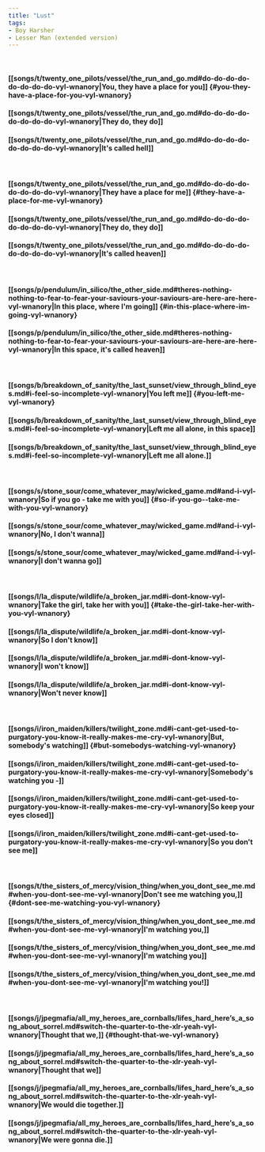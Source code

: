 ```yaml
---
title: "Lust"
tags:
- Boy Harsher
- Lesser Man (extended version)
---
```

&nbsp;
#### [[songs/t/twenty_one_pilots/vessel/the_run_and_go.md#do-do-do-do-do-do-do-do-vyl-wnanory|You, they have a place for you]] {#you-they-have-a-place-for-you-vyl-wnanory}
#### [[songs/t/twenty_one_pilots/vessel/the_run_and_go.md#do-do-do-do-do-do-do-do-vyl-wnanory|They do, they do]]
#### [[songs/t/twenty_one_pilots/vessel/the_run_and_go.md#do-do-do-do-do-do-do-do-vyl-wnanory|It's called hell]]
&nbsp;
#### [[songs/t/twenty_one_pilots/vessel/the_run_and_go.md#do-do-do-do-do-do-do-do-vyl-wnanory|They have a place for me]] {#they-have-a-place-for-me-vyl-wnanory}
#### [[songs/t/twenty_one_pilots/vessel/the_run_and_go.md#do-do-do-do-do-do-do-do-vyl-wnanory|They do, they do]]
#### [[songs/t/twenty_one_pilots/vessel/the_run_and_go.md#do-do-do-do-do-do-do-do-vyl-wnanory|It's called heaven]]
&nbsp;
#### [[songs/p/pendulum/in_silico/the_other_side.md#theres-nothing-nothing-to-fear-to-fear-your-saviours-your-saviours-are-here-are-here-vyl-wnanory|In this place, where I'm going]] {#in-this-place-where-im-going-vyl-wnanory}
#### [[songs/p/pendulum/in_silico/the_other_side.md#theres-nothing-nothing-to-fear-to-fear-your-saviours-your-saviours-are-here-are-here-vyl-wnanory|In this space, it's called heaven]]
&nbsp;
#### [[songs/b/breakdown_of_sanity/the_last_sunset/view_through_blind_eyes.md#i-feel-so-incomplete-vyl-wnanory|You left me]] {#you-left-me-vyl-wnanory}
#### [[songs/b/breakdown_of_sanity/the_last_sunset/view_through_blind_eyes.md#i-feel-so-incomplete-vyl-wnanory|Left me all alone, in this space]]
#### [[songs/b/breakdown_of_sanity/the_last_sunset/view_through_blind_eyes.md#i-feel-so-incomplete-vyl-wnanory|Left me all alone.]]
&nbsp;
#### [[songs/s/stone_sour/come_whatever_may/wicked_game.md#and-i-vyl-wnanory|So if you go - take me with you]] {#so-if-you-go--take-me-with-you-vyl-wnanory}
#### [[songs/s/stone_sour/come_whatever_may/wicked_game.md#and-i-vyl-wnanory|No, I don't wanna]]
#### [[songs/s/stone_sour/come_whatever_may/wicked_game.md#and-i-vyl-wnanory|I don't wanna go]]
&nbsp;
#### [[songs/l/la_dispute/wildlife/a_broken_jar.md#i-dont-know-vyl-wnanory|Take the girl, take her with you]] {#take-the-girl-take-her-with-you-vyl-wnanory}
#### [[songs/l/la_dispute/wildlife/a_broken_jar.md#i-dont-know-vyl-wnanory|So I don't know]]
#### [[songs/l/la_dispute/wildlife/a_broken_jar.md#i-dont-know-vyl-wnanory|I won't know]]
#### [[songs/l/la_dispute/wildlife/a_broken_jar.md#i-dont-know-vyl-wnanory|Won't never know]]
&nbsp;
#### [[songs/i/iron_maiden/killers/twilight_zone.md#i-cant-get-used-to-purgatory-you-know-it-really-makes-me-cry-vyl-wnanory|But, somebody's watching]] {#but-somebodys-watching-vyl-wnanory}
#### [[songs/i/iron_maiden/killers/twilight_zone.md#i-cant-get-used-to-purgatory-you-know-it-really-makes-me-cry-vyl-wnanory|Somebody's watching you -]]
#### [[songs/i/iron_maiden/killers/twilight_zone.md#i-cant-get-used-to-purgatory-you-know-it-really-makes-me-cry-vyl-wnanory|So keep your eyes closed]]
#### [[songs/i/iron_maiden/killers/twilight_zone.md#i-cant-get-used-to-purgatory-you-know-it-really-makes-me-cry-vyl-wnanory|So you don't see me]]
&nbsp;
#### [[songs/t/the_sisters_of_mercy/vision_thing/when_you_dont_see_me.md#when-you-dont-see-me-vyl-wnanory|Don't see me watching you,]] {#dont-see-me-watching-you-vyl-wnanory}
#### [[songs/t/the_sisters_of_mercy/vision_thing/when_you_dont_see_me.md#when-you-dont-see-me-vyl-wnanory|I'm watching you,]]
#### [[songs/t/the_sisters_of_mercy/vision_thing/when_you_dont_see_me.md#when-you-dont-see-me-vyl-wnanory|I'm watching you]]
#### [[songs/t/the_sisters_of_mercy/vision_thing/when_you_dont_see_me.md#when-you-dont-see-me-vyl-wnanory|I'm watching you!]]
&nbsp;
#### [[songs/j/jpegmafia/all_my_heroes_are_cornballs/lifes_hard_here’s_a_song_about_sorrel.md#switch-the-quarter-to-the-xlr-yeah-vyl-wnanory|Thought that we,]] {#thought-that-we-vyl-wnanory}
#### [[songs/j/jpegmafia/all_my_heroes_are_cornballs/lifes_hard_here’s_a_song_about_sorrel.md#switch-the-quarter-to-the-xlr-yeah-vyl-wnanory|Thought that we]]
#### [[songs/j/jpegmafia/all_my_heroes_are_cornballs/lifes_hard_here’s_a_song_about_sorrel.md#switch-the-quarter-to-the-xlr-yeah-vyl-wnanory|We would die together.]]
#### [[songs/j/jpegmafia/all_my_heroes_are_cornballs/lifes_hard_here’s_a_song_about_sorrel.md#switch-the-quarter-to-the-xlr-yeah-vyl-wnanory|We were gonna die.]]
